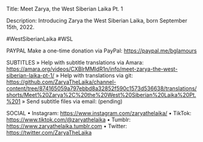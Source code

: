 Title: Meet Zarya, the West Siberian Laika Pt. 1

Description: Introducing Zarya the West Siberian Laika, born September 15th, 2022.

#WestSiberianLaika #WSL

PAYPAL
Make a one-time donation via PayPal: https://paypal.me/bglamours

SUBTITLES
» Help with subtitle translations via Amara: https://amara.org/videos/CXBlrMMIdR1n/info/meet-zarya-the-west-siberian-laika-pt-1/
» Help with translations via git: https://github.com/ZaryaTheLaika/channel-content/tree/874165059a797ebbd8a32852f590c1573d536638/translations/shorts/Meet%20Zarya%2C%20the%20West%20Siberian%20Laika%20Pt.%201
» Send subtitle files via email: (pending)

SOCIAL
• Instagram: https://www.instagram.com/zaryathelaika/
• TikTok: https://www.tiktok.com/@zaryathelaika
• Tumblr: https://www.zaryathelaika.tumblr.com
• Twitter: https://twitter.com/ZaryaTheLaika
